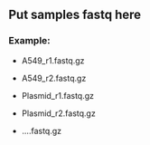 ## Put samples fastq here

### Example:
*   A549_r1.fastq.gz

*   A549_r2.fastq.gz

*   Plasmid_r1.fastq.gz

*   Plasmid_r2.fastq.gz

*   ....fastq.gz
